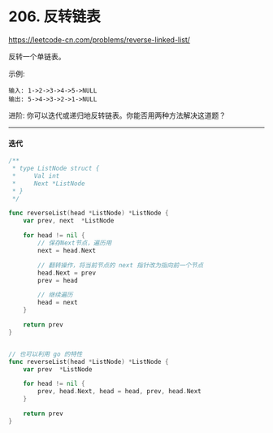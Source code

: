 # 206. 反转链表

https://leetcode-cn.com/problems/reverse-linked-list/


反转一个单链表。

示例:
```
输入: 1->2->3->4->5->NULL
输出: 5->4->3->2->1->NULL
```
进阶:
你可以迭代或递归地反转链表。你能否用两种方法解决这道题？

---

#### 迭代

```go
/**
 * type ListNode struct {
 *     Val int
 *     Next *ListNode
 * }
 */

func reverseList(head *ListNode) *ListNode {
    var prev, next  *ListNode

    for head != nil {
        // 保存Next节点，遍历用
        next = head.Next

        // 翻转操作，将当前节点的 next 指针改为指向前一个节点
        head.Next = prev
        prev = head

        // 继续遍历
        head = next
    }

    return prev
}


// 也可以利用 go 的特性
func reverseList(head *ListNode) *ListNode {
    var prev  *ListNode

    for head != nil {
        prev, head.Next, head = head, prev, head.Next
    }

    return prev
}
```
